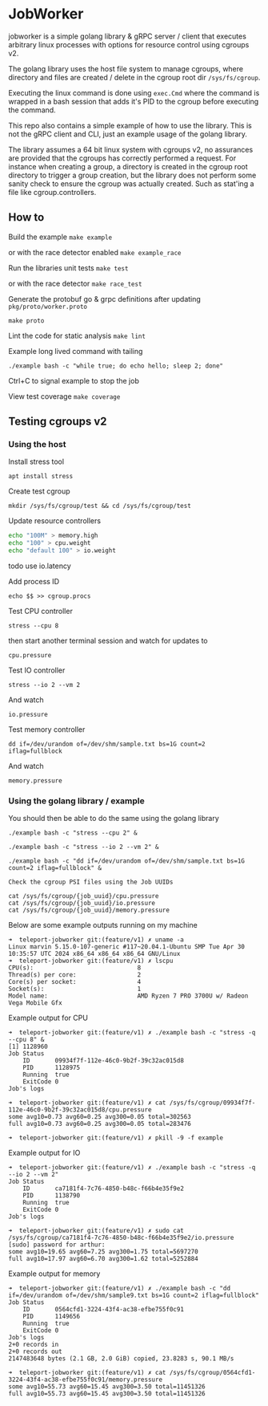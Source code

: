 # JobWorker
jobworker is a simple golang library &amp; gRPC server / client that executes arbitrary linux processes with options for resource control using cgroups v2.

The golang library uses the host file system to manage cgroups, where directory and files are created / delete in the cgroup root dir `/sys/fs/cgroup`.

Executing the linux command is done using `exec.Cmd` where the command is wrapped in a bash session that adds it's PID to the cgroup before executing the command.

This repo also contains a simple example of how to use the library. This is not the gRPC client and CLI, just an example usage of the golang library.

The library assumes a 64 bit linux system with cgroups v2, no assurances are provided that the cgroups has correctly performed a request. For instance when creating a group, a directory is created in the cgroup root directory to trigger a group creation, but the library does not perform some sanity check to ensure the cgroup was actually created. Such as stat'ing a file like cgroup.controllers.

## How to

Build the example
`make example`

or with the race detector enabled
`make example_race`

Run the libraries unit tests
`make test`

or with the race detector
`make race_test`

Generate the protobuf go & grpc definitions after updating `pkg/proto/worker.proto`

`make proto`

Lint the code for static analysis
`make lint`

Example long lived command with tailing

`./example bash -c "while true; do echo hello; sleep 2; done"`

Ctrl+C to signal example to stop the job

View test coverage
`make coverage`

## Testing cgroups v2

### Using the host
Install stress tool

`apt install stress`

Create test cgroup

`mkdir /sys/fs/cgroup/test && cd /sys/fs/cgroup/test`

Update resource controllers

```bash
echo "100M" > memory.high
echo "100" > cpu.weight
echo "default 100" > io.weight
```
todo use io.latency

Add process ID

`echo $$ >> cgroup.procs`

Test CPU controller

`stress --cpu 8`

then start another terminal session and watch for updates to

`cpu.pressure`

Test IO controller

`stress --io 2 --vm 2`

And watch

`io.pressure`

Test memory controller

`dd if=/dev/urandom of=/dev/shm/sample.txt bs=1G count=2 iflag=fullblock`

And watch

`memory.pressure`

### Using the golang library / example

You should then be able to do the same using the golang library

```
./example bash -c "stress --cpu 2" &

./example bash -c "stress --io 2 --vm 2" &

./example bash -c "dd if=/dev/urandom of=/dev/shm/sample.txt bs=1G count=2 iflag=fullblock" &

Check the cgroup PSI files using the Job UUIDs

cat /sys/fs/cgroup/{job_uuid}/cpu.pressure
cat /sys/fs/cgroup/{job_uuid}/io.pressure
cat /sys/fs/cgroup/{job_uuid}/memory.pressure
```

Below are some example outputs running on my machine

```
➜  teleport-jobworker git:(feature/v1) ✗ uname -a
Linux marvin 5.15.0-107-generic #117~20.04.1-Ubuntu SMP Tue Apr 30 10:35:57 UTC 2024 x86_64 x86_64 x86_64 GNU/Linux
➜  teleport-jobworker git:(feature/v1) ✗ lscpu
CPU(s):                             8
Thread(s) per core:                 2
Core(s) per socket:                 4
Socket(s):                          1
Model name:                         AMD Ryzen 7 PRO 3700U w/ Radeon Vega Mobile Gfx
```

Example output for CPU

```
➜  teleport-jobworker git:(feature/v1) ✗ ./example bash -c "stress -q --cpu 8" &
[1] 1128960
Job Status                                                                                                                                                                                     
	ID	     09934f7f-112e-46c0-9b2f-39c32ac015d8
	PID	     1128975
	Running	 true
	ExitCode 0
Job's logs

➜  teleport-jobworker git:(feature/v1) ✗ cat /sys/fs/cgroup/09934f7f-112e-46c0-9b2f-39c32ac015d8/cpu.pressure 
some avg10=0.73 avg60=0.25 avg300=0.05 total=302563
full avg10=0.73 avg60=0.25 avg300=0.05 total=283476

➜  teleport-jobworker git:(feature/v1) ✗ pkill -9 -f example
```

Example output for IO

```
➜  teleport-jobworker git:(feature/v1) ✗ ./example bash -c "stress -q --io 2 --vm 2"
Job Status
	ID	     ca7181f4-7c76-4850-b48c-f66b4e35f9e2
	PID	     1138790
	Running	 true
	ExitCode 0
Job's logs

➜  teleport-jobworker git:(feature/v1) ✗ sudo cat /sys/fs/cgroup/ca7181f4-7c76-4850-b48c-f66b4e35f9e2/io.pressure 
[sudo] password for arthur: 
some avg10=19.65 avg60=7.25 avg300=1.75 total=5697270
full avg10=17.97 avg60=6.70 avg300=1.62 total=5252884
```

Example output for memory

```
➜  teleport-jobworker git:(feature/v1) ✗ ./example bash -c "dd if=/dev/urandom of=/dev/shm/sample9.txt bs=1G count=2 iflag=fullblock"
Job Status
	ID	     0564cfd1-3224-43f4-ac38-efbe755f0c91
	PID	     1149656
	Running	 true
	ExitCode 0
Job's logs
2+0 records in
2+0 records out
2147483648 bytes (2.1 GB, 2.0 GiB) copied, 23.8283 s, 90.1 MB/s

➜  teleport-jobworker git:(feature/v1) ✗ cat /sys/fs/cgroup/0564cfd1-3224-43f4-ac38-efbe755f0c91/memory.pressure 
some avg10=55.73 avg60=15.45 avg300=3.50 total=11451326
full avg10=55.73 avg60=15.45 avg300=3.50 total=11451326
```